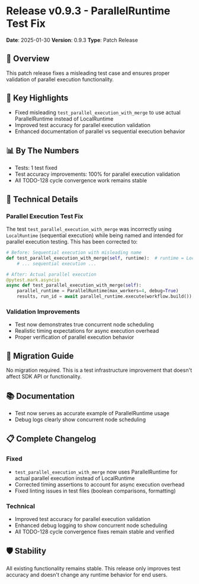 # Release v0.9.3 - ParallelRuntime Test Fix

**Date**: 2025-01-30
**Version**: 0.9.3
**Type**: Patch Release

## 🎉 Overview
This patch release fixes a misleading test case and ensures proper validation of parallel execution functionality.

## 🚀 Key Highlights
- Fixed misleading `test_parallel_execution_with_merge` to use actual ParallelRuntime instead of LocalRuntime
- Improved test accuracy for parallel execution validation
- Enhanced documentation of parallel vs sequential execution behavior

## 📊 By The Numbers
- Tests: 1 test fixed
- Test accuracy improvements: 100% for parallel execution validation
- All TODO-128 cycle convergence work remains stable

## 🔧 Technical Details

### Parallel Execution Test Fix
The test `test_parallel_execution_with_merge` was incorrectly using `LocalRuntime` (sequential execution) while being named and intended for parallel execution testing. This has been corrected to:

```python
# Before: Sequential execution with misleading name
def test_parallel_execution_with_merge(self, runtime):  # runtime = LocalRuntime
    # ... sequential execution ...

# After: Actual parallel execution
@pytest.mark.asyncio
async def test_parallel_execution_with_merge(self):
    parallel_runtime = ParallelRuntime(max_workers=4, debug=True)
    results, run_id = await parallel_runtime.execute(workflow.build())
```

### Validation Improvements
- Test now demonstrates true concurrent node scheduling
- Realistic timing expectations for async execution overhead
- Proper verification of parallel execution behavior

## 🔄 Migration Guide
No migration required. This is a test infrastructure improvement that doesn't affect SDK API or functionality.

## 📚 Documentation
- Test now serves as accurate example of ParallelRuntime usage
- Debug logs clearly show concurrent node scheduling

## 📋 Complete Changelog

### Fixed
- `test_parallel_execution_with_merge` now uses ParallelRuntime for actual parallel execution instead of LocalRuntime
- Corrected timing assertions to account for async execution overhead
- Fixed linting issues in test files (boolean comparisons, formatting)

### Technical
- Improved test accuracy for parallel execution validation
- Enhanced debug logging to show concurrent node scheduling
- All TODO-128 cycle convergence fixes remain stable and verified

## 🛡️ Stability
All existing functionality remains stable. This release only improves test accuracy and doesn't change any runtime behavior for end users.
